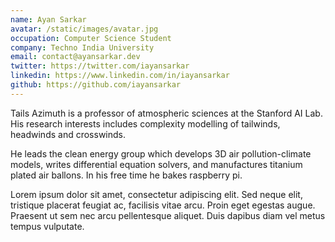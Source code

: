 ```yaml
---
name: Ayan Sarkar
avatar: /static/images/avatar.jpg
occupation: Computer Science Student
company: Techno India University
email: contact@ayansarkar.dev
twitter: https://twitter.com/iayansarkar
linkedin: https://www.linkedin.com/in/iayansarkar
github: https://github.com/iayansarkar
---
```


Tails Azimuth is a professor of atmospheric sciences at the Stanford AI Lab. His research interests includes complexity modelling of tailwinds, headwinds and crosswinds.

He leads the clean energy group which develops 3D air pollution-climate models, writes differential equation solvers, and manufactures titanium plated air ballons. In his free time he bakes raspberry pi.

Lorem ipsum dolor sit amet, consectetur adipiscing elit. Sed neque elit, tristique placerat feugiat ac, facilisis vitae arcu. Proin eget egestas augue. Praesent ut sem nec arcu pellentesque aliquet. Duis dapibus diam vel metus tempus vulputate.
